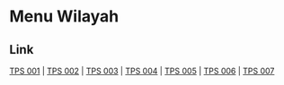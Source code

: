 # Menu Wilayah

## Link

[TPS 001](https://github.com/gigit-pemilu/pemilu-2024-76-sulawesi-barat/tree/main/pilpres/hitung-suara/sub/76-sulawesi-barat/sub/05-majene/sub/02-pamboang/sub/1001-lalampanua/sub/001-tps)
 | 
[TPS 002](https://github.com/gigit-pemilu/pemilu-2024-76-sulawesi-barat/tree/main/pilpres/hitung-suara/sub/76-sulawesi-barat/sub/05-majene/sub/02-pamboang/sub/1001-lalampanua/sub/002-tps)
 | 
[TPS 003](https://github.com/gigit-pemilu/pemilu-2024-76-sulawesi-barat/tree/main/pilpres/hitung-suara/sub/76-sulawesi-barat/sub/05-majene/sub/02-pamboang/sub/1001-lalampanua/sub/003-tps)
 | 
[TPS 004](https://github.com/gigit-pemilu/pemilu-2024-76-sulawesi-barat/tree/main/pilpres/hitung-suara/sub/76-sulawesi-barat/sub/05-majene/sub/02-pamboang/sub/1001-lalampanua/sub/004-tps)
 | 
[TPS 005](https://github.com/gigit-pemilu/pemilu-2024-76-sulawesi-barat/tree/main/pilpres/hitung-suara/sub/76-sulawesi-barat/sub/05-majene/sub/02-pamboang/sub/1001-lalampanua/sub/005-tps)
 | 
[TPS 006](https://github.com/gigit-pemilu/pemilu-2024-76-sulawesi-barat/tree/main/pilpres/hitung-suara/sub/76-sulawesi-barat/sub/05-majene/sub/02-pamboang/sub/1001-lalampanua/sub/006-tps)
 | 
[TPS 007](https://github.com/gigit-pemilu/pemilu-2024-76-sulawesi-barat/tree/main/pilpres/hitung-suara/sub/76-sulawesi-barat/sub/05-majene/sub/02-pamboang/sub/1001-lalampanua/sub/007-tps)

